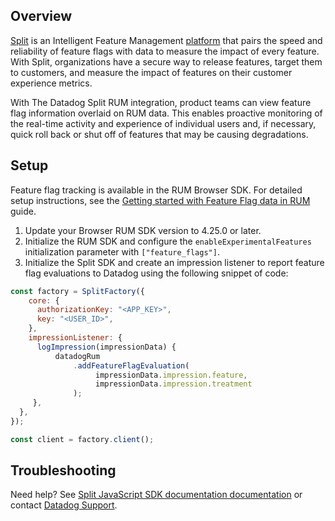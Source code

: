 
## Overview

[Split][1] is an Intelligent Feature Management [platform][2] that pairs the speed and reliability of feature flags with data to measure the impact of every feature. With Split, organizations have a secure way to release features, target them to customers, and measure the impact of features on their customer experience metrics.

With The Datadog Split RUM integration, product teams can view feature flag information overlaid on RUM data. This enables proactive monitoring of the real-time activity and experience of individual users and, if necessary, quick roll back or shut off of features that may be causing degradations.

## Setup

Feature flag tracking is available in the RUM Browser SDK. For detailed setup instructions, see the [Getting started with Feature Flag data in RUM][3] guide.

1. Update your Browser RUM SDK version to 4.25.0 or later.
2. Initialize the RUM SDK and configure the `enableExperimentalFeatures` initialization parameter with `["feature_flags"]`.
3. Initialize the Split SDK and create an impression listener to report feature flag evaluations to Datadog using the following snippet of code:


```javascript
const factory = SplitFactory({
    core: {
      authorizationKey: "<APP_KEY>",
      key: "<USER_ID>",
    },
    impressionListener: {
      logImpression(impressionData) {              
          datadogRum
              .addFeatureFlagEvaluation(
                   impressionData.impression.feature,
                   impressionData.impression.treatment
              );
     },
  },
});

const client = factory.client();
```

## Troubleshooting

Need help? See [Split JavaScript SDK documentation documentation][4] or contact [Datadog Support][5].

[1]: https://split.io
[2]: https://www.split.io/product/
[3]: https://docs.datadoghq.com/real_user_monitoring/guide/setup-feature-flag-data-collection/
[4]: https://help.split.io/hc/en-us/articles/360020448791-JavaScript-SDK#2-instantiate-the-sdk-and-create-a-new-split-client
[5]: https://docs.datadoghq.com/help/
